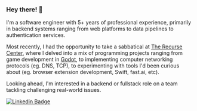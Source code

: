 ### Hey there! 👋

I'm a software engineer with 5+ years of professional experience, primarily in backend systems ranging from web platforms to data pipelines to authentication services.

Most recently, I had the opportunity to take a sabbatical at [The Recurse Center](https://www.recurse.com), where I delved into a mix of programming projects ranging from game development in [Godot](https://godotengine.org), to implementing computer networking protocols (eg. DNS, TCP), to experimenting with tools I'd been curious about (eg. browser extension development, Swift, fast.ai, etc).

Looking ahead, I'm interested in a backend or fullstack role on a team tackling challenging real-world issues.

[![Linkedin Badge](https://img.shields.io/badge/-anyu2-blue?style=flat-square&logo=Linkedin&logoColor=white&link=https://www.linkedin.com/in/anyu2/)](https://www.linkedin.com/in/anyu2/)

<!--
**anyu/anyu** is a ✨ _special_ ✨ repository because its `README.md` (this file) appears on your GitHub profile.
-->
